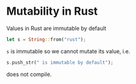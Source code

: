 <!--
@name: Mutability
@title: Mutability in Rust
@description:
  Explains the how mutability is used in Rust
@tags:
 - rust
 - mutable
 - mutability
 - lifetime
 - borrow
 - reference
 - pointer
 - ownership
 - concurrency
-->

# Mutability in Rust

Values in Rust are immutable by default

```rust
let s = String::from("rust");
```

`s` is immutable so we cannot mutate its value, i.e.

```rust
s.push_str(" is immutable by default");
```

does not compile.
